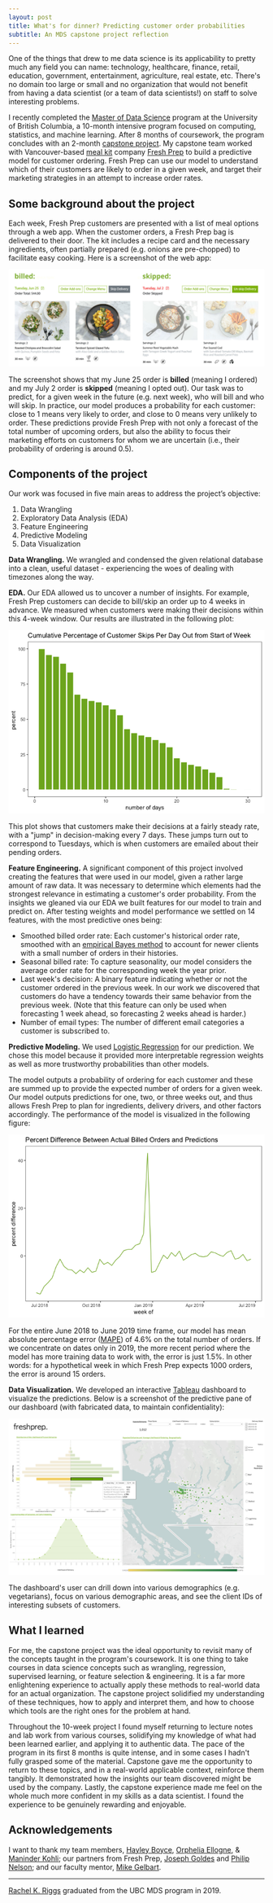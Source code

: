 ```yaml
---
layout: post
title: What's for dinner? Predicting customer order probabilities
subtitle: An MDS capstone project reflection
---
```


One of the things that drew to me data science is its applicability to pretty much any field you can name: technology, healthcare, finance, retail, education, government, entertainment, agriculture, real estate, etc. There's no domain too large or small and no organization that would not benefit from having a data scientist (or a team of data scientists!) on staff to solve interesting problems.

I recently completed the [Master of Data Science](https://masterdatascience.ubc.ca/) program at the University of British Columbia, a 10-month intensive program focused on computing, statistics, and machine learning. After 8 months of coursework, the program concludes with an 2-month [capstone project](https://ubc-mds.github.io/capstone/about/). My capstone team worked with Vancouver-based [meal kit](https://en.wikipedia.org/wiki/Meal_kit) company [Fresh Prep](https://www.freshprep.ca/) to build a predictive model for customer ordering. Fresh Prep can use our model to understand which of their customers are likely to order in a given week, and target their marketing strategies in an attempt to increase order rates.

## Some background about the project

Each week, Fresh Prep customers are presented with a list of meal options through a web app. When the customer orders, a Fresh Prep bag is delivered to their door. The kit includes a recipe card and the necessary ingredients, often partially prepared (e.g. onions are pre-chopped) to facilitate easy cooking. Here is a screenshot of the web app:

<img src="../img/blog/capstone_freshprep/order_page_hztl2.jpg" class="fit image">

The screenshot shows that my June 25 order is **billed** (meaning I ordered) and my July 2 order is **skipped** (meaning I opted out). Our task was to predict, for a given week in the future (e.g. next week), who will bill and who will skip. In practice, our model produces a probability for each customer: close to 1 means very likely to order, and close to 0 means very unlikely to order. These predictions provide Fresh Prep with not only a forecast of the total number of upcoming orders, but also the ability to focus their marketing efforts on customers for whom we are uncertain (i.e., their probability of ordering is around 0.5).

## Components of the project

Our work was focused in five main areas to address the project’s objective:

1. Data Wrangling
2. Exploratory Data Analysis (EDA)
3. Feature Engineering
4. Predictive Modeling
5. Data Visualization

**Data Wrangling.** We wrangled and condensed the given relational database into a clean, useful dataset - experiencing the woes of dealing with timezones along the way.

**EDA.** Our EDA allowed us to uncover a number of insights. For example, Fresh Prep customers can decide to bill/skip an order up to 4 weeks in advance. We measured when customers were making their decisions within this 4-week window. Our results are illustrated in the following plot:

<img src="../img/blog/capstone_freshprep/cumulative.png" class="fit image">

This plot shows that customers make their decisions at a fairly steady rate, with a "jump" in decision-making every 7 days. These jumps turn out to correspond to Tuesdays, which is when customers are emailed about their pending orders.  

**Feature Engineering.** A significant component of this project involved creating the features that were used in our model, given a rather large amount of raw data. It was necessary to determine which elements had the strongest relevance in estimating a customer's order probability. From the insights we gleaned via our EDA we built features for our model to train and predict on. After testing weights and model performance we settled on 14 features, with the most predictive ones being:

- Smoothed billed order rate: Each customer's historical order rate, smoothed with an [empirical Bayes method](http://varianceexplained.org/r/empirical_bayes_baseball/) to account for newer clients with a small number of orders in their histories.
- Seasonal billed rate: To capture seasonality, our model considers the average order rate for the corresponding week the year prior.
- Last week's decision: A binary feature indicating whether or not the customer ordered in the previous week. In our work we discovered that customers do have a tendency towards their same behavior from the previous week. (Note that this feature can only be used when forecasting 1 week ahead, so forecasting 2 weeks ahead is harder.)
- Number of email types: The number of different email categories a customer is subscribed to.

**Predictive Modeling.** We used [Logistic Regression](https://towardsdatascience.com/logistic-regression-b0af09cdb8ad) for our prediction. We chose this model because it provided more interpretable regression weights as well as more trustworthy probabilities than other models.

The model outputs a probability of ordering for each customer and these are summed up to provide the expected number of orders for a given week. Our model outputs predictions for one, two, or three weeks out, and thus allows Fresh Prep to plan for ingredients, delivery drivers, and other factors accordingly. The performance of the model is visualized in the following figure:

<img src="../img/blog/capstone_freshprep/model-performance.png" class="fit image">

For the entire June 2018 to June 2019 time frame, our model has mean absolute percentage error ([MAPE](https://www.dataquest.io/blog/understanding-regression-error-metrics/)) of 4.6% on the total number of orders. If we concentrate on dates only in 2019, the more recent period where the model has more training data to work with, the error is just 1.5%. In other words: for a hypothetical week in which Fresh Prep expects 1000 orders, the error is around 15 orders.


**Data Visualization.** We developed an interactive [Tableau](https://www.tableau.com/) dashboard to visualize the predictions. Below is a screenshot of the predictive pane of our dashboard (with fabricated data, to maintain confidentiality):

<img src="../img/blog/capstone_freshprep/dash-predictive.png" class="fit image">

The dashboard's user can drill down into various demographics (e.g. vegetarians), focus on various demographic areas, and see the client IDs of interesting subsets of customers.

## What I learned

For me, the capstone project was the ideal opportunity to revisit many of the concepts taught in the program's coursework. It is one thing to take courses in data science concepts such as wrangling, regression, supervised learning, or feature selection & engineering. It is a far more enlightening experience to actually apply these methods to real-world data for an actual organization. The capstone project solidified my understanding of these techniques, how to apply and interpret them, and how to choose which tools are the right ones for the problem at hand.

Throughout the 10-week project I found myself returning to lecture notes and lab work from various courses, solidifying my knowledge of what had been learned earlier, and applying it to authentic data. The pace of the program in its first 8 months is quite intense, and in some cases I hadn't fully grasped some of the material. Capstone gave me the opportunity to return to these topics, and in a real-world applicable context, reinforce them tangibly. It demonstrated how the insights our team discovered might be used by the company. Lastly, the capstone experience made me feel on the whole much more confident in my skills as a data scientist. I found the experience to be genuinely rewarding and enjoyable.

## Acknowledgements

I want to thank my team members, [Hayley Boyce](https://www.hayleyfboyce.com/), [Orphelia Ellogne](https://ellognea.github.io/), & [Maninder Kohli](https://github.ubc.ca/mani); our partners from Fresh Prep, [Joseph Goldes](https://www.linkedin.com/in/josephgoldes/) and [Philip Nelson](https://github.com/pnelson); and our faculty mentor, [Mike Gelbart](https://www.mikegelbart.com/).

---------

[Rachel K. Riggs](https://rachelkriggs.github.io/about/) graduated from the UBC MDS program in 2019.
